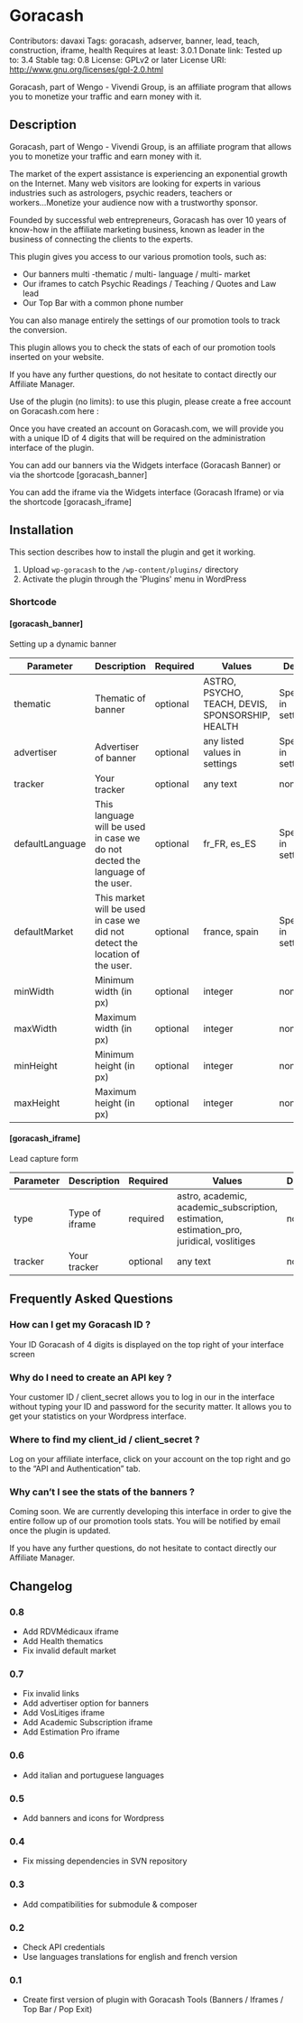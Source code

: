 # Goracash

Contributors: davaxi
Tags: goracash, adserver, banner, lead, teach, construction, iframe, health
Requires at least: 3.0.1
Donate link:
Tested up to: 3.4
Stable tag: 0.8
License: GPLv2 or later
License URI: http://www.gnu.org/licenses/gpl-2.0.html

Goracash, part of Wengo - Vivendi Group, is an affiliate program that allows you to monetize your traffic and earn money with it.

## Description

Goracash, part of Wengo - Vivendi Group, is an affiliate program that allows you to monetize your traffic and earn money with it.

The market of the expert assistance is experiencing an exponential growth on the Internet. Many web visitors are looking for experts in various industries such as astrologers, psychic readers, teachers or workers...Monetize your audience now with a trustworthy sponsor.

Founded by successful web entrepreneurs, Goracash has over 10 years of know-how in the affiliate marketing business, known as leader in the business of connecting the clients to the experts.

This plugin gives you access to our various promotion tools, such as:
-	Our banners multi -thematic / multi- language / multi- market
-	Our iframes to catch Psychic Readings / Teaching / Quotes and Law lead
-	Our Top Bar with a common phone number

You can also manage entirely the settings of our promotion tools to track the conversion.

This plugin allows you to check the stats of each of our promotion tools inserted on your website.

If you have any further questions, do not hesitate to contact directly our Affiliate Manager.

Use of the plugin (no limits): to use this plugin, please create a free account on Goracash.com here :

Once you have created an account on Goracash.com, we will provide you with a unique ID of 4 digits that will be required on the administration interface of the plugin.

You can add our banners via the Widgets interface (Goracash Banner) or via the shortcode [goracash_banner]

You can add the iframe via the Widgets interface (Goracash Iframe) or via the shortcode [goracash_iframe]

## Installation

This section describes how to install the plugin and get it working.

1. Upload `wp-goracash` to the `/wp-content/plugins/` directory
2. Activate the plugin through the 'Plugins' menu in WordPress

### Shortcode

#### [goracash_banner]

Setting up a dynamic banner

| Parameter       | Description                                                                   | Required | Values                                   | Default                       |
| --------------- | ----------------------------------------------------------------------------- | -------- | ---------------------------------------- | ----------------------------- | 
| thematic        | Thematic of banner                                                            | optional | ASTRO, PSYCHO, TEACH, DEVIS, SPONSORSHIP, HEALTH | Specified in settings |
| advertiser      | Advertiser of banner                                                          | optional | any listed values in settings            | Specified in settings         |
| tracker         | Your tracker                                                                  | optional | any text                                 | none                          |
| defaultLanguage | This language will be used in case we do not dected the language of the user. | optional | fr_FR, es_ES                             | Specified in settings         |
| defaultMarket   | This market will be used in case we did not detect the location of the user.  | optional | france, spain                            | Specified in settings         |
| minWidth        | Minimum width (in px)                                                         | optional | integer                                  | none                          |
| maxWidth        | Maximum width (in px)                                                         | optional | integer                                  | none                          |
| minHeight       | Minimum height (in px)                                                        | optional | integer                                  | none                          |
| maxHeight       | Maximum height (in px)                                                        | optional | integer                                  | none                          |

#### [goracash_iframe]

Lead capture form

| Parameter | Description    | Required | Values                                                                                    | Default |
| --------- | -------------- | -------- | ----------------------------------------------------------------------------------------- | ------- |
| type      | Type of iframe | required | astro, academic, academic_subscription, estimation, estimation_pro, juridical, voslitiges | none    |
| tracker   | Your tracker   | optional | any text                                                                                  | none    |

## Frequently Asked Questions

### How can I get my Goracash ID ?

Your ID Goracash of 4 digits is displayed on the top right of your interface screen

### Why do I need to create an API key ?

Your customer ID / client_secret allows you to log in our in the interface without typing your ID and password for the security matter. It allows you to get your statistics on your Wordpress interface.

### Where to find my client_id / client_secret ?

Log on your affiliate interface, click on your account on the top right and go to the “API and Authentication” tab.

### Why can’t I see the stats of the banners ?

Coming soon. We are currently developing this interface in order to give the entire follow up of our promotion tools stats. You will be notified by email once the plugin is updated.

If you have any further questions, do not hesitate to contact directly our Affiliate Manager.

## Changelog

### 0.8

* Add RDVMédicaux iframe
* Add Health thematics
* Fix invalid default market

### 0.7

* Fix invalid links
* Add advertiser option for banners
* Add VosLitiges iframe
* Add Academic Subscription iframe
* Add Estimation Pro iframe

### 0.6

* Add italian and portuguese languages

### 0.5

* Add banners and icons for Wordpress

### 0.4

* Fix missing dependencies in SVN repository

### 0.3

* Add compatibilities for submodule & composer

### 0.2

* Check API credentials
* Use languages translations for english and french version

### 0.1

* Create first version of plugin with Goracash Tools (Banners / Iframes / Top Bar / Pop Exit)
